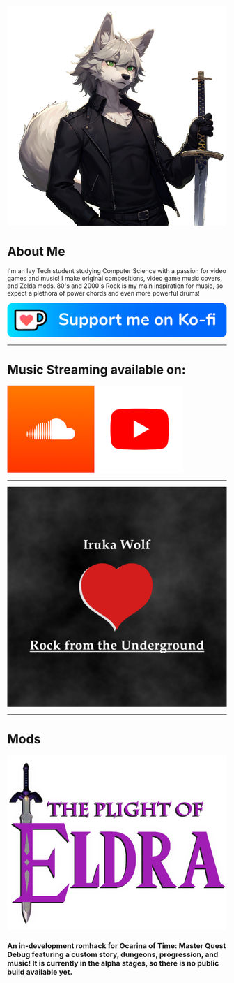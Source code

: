 ![Profile Avatar](images/pfp.png)

# About Me

I'm an Ivy Tech student studying Computer Science with a passion for video games and music! I make original compositions, video game music covers, and Zelda mods. 80's and 2000's Rock is my main inspiration for music, so expect a plethora of power chords and even more powerful drums!

[![Ko-fi](images/kofi_button_blue.png)](https://ko-fi.com/irukawolf)

---

# Music Streaming available on:
[![SoundCloud](images/soundcloud.png)](https://soundcloud.com/iruka-wolf/)  [![YouTube](images/youtube.png)](https://www.youtube.com/@iruka_wolf)

---

[![Rock from the Underground](images/EP-1.png)](https://ko-fi.com/post/Rock-from-the-Underground-EP-on-Soundcloud-P5P3116F57)

---

# Mods
![Plight of Eldra Romhack](images/plight-of-eldra.png)

### An in-development romhack for Ocarina of Time: Master Quest Debug featuring a custom story, dungeons, progression, and music! It is currently in the alpha stages, so there is no public build available yet.
